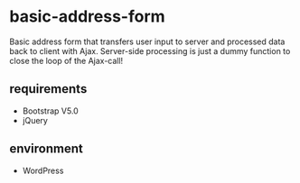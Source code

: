 # basic-address-form
Basic address form that transfers user input to server and processed data back to client with Ajax. Server-side processing is just a dummy function to close the loop of the Ajax-call!
## requirements
 - Bootstrap V5.0
 - jQuery
## environment
- WordPress
